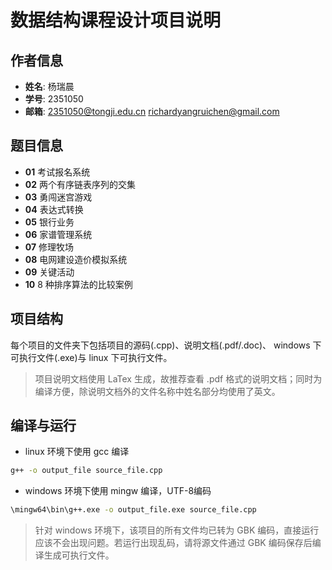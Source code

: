 # 数据结构课程设计项目说明

## 作者信息

- **姓名**: 杨瑞晨
- **学号**: 2351050
- **邮箱**: <2351050@tongji.edu.cn>
<richardyangruichen@gmail.com>

## 题目信息

- **01** 考试报名系统
- **02** 两个有序链表序列的交集
- **03** 勇闯迷宫游戏
- **04** 表达式转换
- **05** 银行业务
- **06** 家谱管理系统
- **07** 修理牧场
- **08** 电网建设造价模拟系统
- **09** 关键活动
- **10** 8 种排序算法的比较案例

## 项目结构

每个项目的文件夹下包括项目的源码(.cpp)、说明文档(.pdf/.doc)、 windows 下可执行文件(.exe)与 linux 下可执行文件。

> 项目说明文档使用 LaTex 生成，故推荐查看 .pdf 格式的说明文档；同时为编译方便，除说明文档外的文件名称中姓名部分均使用了英文。

## 编译与运行

- linux 环境下使用 gcc 编译

```sh
g++ -o output_file source_file.cpp
```

- windows 环境下使用 mingw 编译，UTF-8编码

```sh
\mingw64\bin\g++.exe -o output_file.exe source_file.cpp
```

> 针对 windows 环境下，该项目的所有文件均已转为 GBK 编码，直接运行应该不会出现问题。若运行出现乱码，请将源文件通过 GBK 编码保存后编译生成可执行文件。

